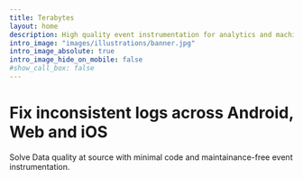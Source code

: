 ```yaml
---
title: Terabytes 
layout: home
description: High quality event instrumentation for analytics and machine learning 
intro_image: "images/illustrations/banner.jpg"
intro_image_absolute: true 
intro_image_hide_on_mobile: false
#show_call_box: false
---
```


# Fix inconsistent logs across Android, Web and iOS

Solve Data quality at source with minimal code and maintainance-free event instrumentation.